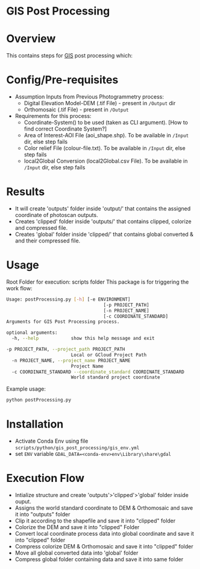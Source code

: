 # GIS Post Processing

# Overview

This contains steps for [GIS](https://en.wikipedia.org/wiki/Geographic_information_system) post processing which:

# Config/Pre-requisites

* Assumption Inputs from Previous Photogrammetry process:
	* Digital Elevation Model-DEM (.tif File) - present in `/Output` dir
	* Orthomosaic (.tif File) - present in `/Output`
* Requirements for this process:
	* Coordinate-System() to be used (taken as CLI argument). [How to find correct Coordinate System?]
	* Area of Interest-AOI File (aoi_shape.shp). To be available in `/Input` dir, else step fails
	* Color relief File (colour-file.txt). To be available in `/Input` dir, else step fails
	* local2Global Conversion (local2Global.csv File). To be available in `/Input` dir, else step fails

# Results

* It will create 'outputs' folder inside 'output/' that contains the assigned coordinate of photoscan outputs.
* Creates 'clipped' folder inside 'outputs/' that contains clipped, colorize and compressed file.
* Creates 'global' folder inside 'clipped/' that contains global converted & and their compressed file.

# Usage
Root Folder for execution: scripts folder This package is for triggering the work flow:


```sh
Usage: postProcessing.py [-h] [-e ENVIRONMENT]
									[-p PROJECT_PATH]
                                    [-n PROJECT_NAME]
                                    [-c COORDINATE_STANDARD]
Arguments for GIS Post Processing process.

optional arguments:
  -h, --help            show this help message and exit

-p PROJECT_PATH, --project_path PROJECT_PATH
                        Local or GCloud Project Path
  -n PROJECT_NAME, --project_name PROJECT_NAME
                        Project Name
  -c COORDINATE_STANDARD --coordinate_standard COORDINATE_STANDARD
  						World standard project coordinate
```
Example usage:

```py
python postProcessing.py
```

# Installation

* Activate Conda Env using file `scripts/python/gis_post_processing/gis_env.yml`
* set `ENV` variable `GDAL_DATA=<conda-env>env\Library\share\gdal`

# Execution Flow

* Intialize structure and create 'outputs'>'clipped'>'global' folder inside ouput.
* Assigns the world standard coordinate to DEM & Orthomosaic and save it into "outputs" folder  
* Clip it according to the shapefile and save it into "clipped" folder
* Colorize the DEM and save it into "clipped" Folder
* Convert local coordinate process data into global coordinate and save it into "clipped" folder
* Compress colorize DEM & Orthomosaic and save it into "clipped" folder
* Move all global converted data into 'global' folder
* Compress global folder containing data and save it into same folder
